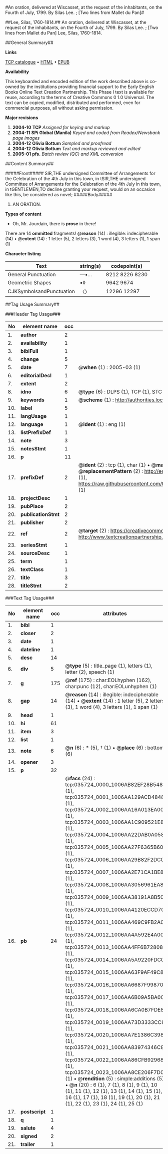 #An oration, delivered at Wiscasset, at the request of the inhabitants, on the Fourth of July, 1799. By Silas Lee. ; [Two lines from Mallet du Pan]#

##Lee, Silas, 1760-1814.##
An oration, delivered at Wiscasset, at the request of the inhabitants, on the Fourth of July, 1799. By Silas Lee. ; [Two lines from Mallet du Pan]
Lee, Silas, 1760-1814.

##General Summary##

**Links**

[TCP catalogue](http://www.ota.ox.ac.uk/tcp/)  • 
[HTML](http://tei.it.ox.ac.uk/tcp/Texts-HTML/free/N26/N26836.html)  • 
[EPUB](http://tei.it.ox.ac.uk/tcp/Texts-EPUB/free/N26/N26836.epub)

**Availability**

This keyboarded and encoded edition of the
	       work described above is co-owned by the institutions
	       providing financial support to the Early English Books
	       Online Text Creation Partnership. This Phase I text is
	       available for reuse, according to the terms of Creative
	       Commons 0 1.0 Universal. The text can be copied,
	       modified, distributed and performed, even for
	       commercial purposes, all without asking permission.

**Major revisions**

1. __2004-10__ __TCP__ *Assigned for keying and markup*
1. __2004-11__ __SPi Global (Manila)__ *Keyed and coded from Readex/Newsbank page images*
1. __2004-12__ __Olivia Bottum__ *Sampled and proofread*
1. __2004-12__ __Olivia Bottum__ *Text and markup reviewed and edited*
1. __2005-01__ __pfs.__ *Batch review (QC) and XML conversion*

##Content Summary##

#####Front#####
SIR,THE undersigned Committee of Arrangements for the Celebration of the 4th July in this town, in tSIR,THE undersigned Committee of Arrangements for the Celebration of the 4th July in this town, in tGENTLEMEN,TO decline granting your request, would on an occasion like this, be considered as novel; 
#####Body#####

1. AN ORATION.

**Types of content**

  * Oh, Mr. Jourdain, there is **prose** in there!

There are 14 **ommitted** fragments! 
 @__reason__ (14) : illegible: indecipherable (14)  •  @__extent__ (14) : 1 letter (5), 2 letters (3), 1 word (4), 3 letters (1), 1 span (1)

**Character listing**


|Text|string(s)|codepoint(s)|
|---|---|---|
|General Punctuation|—•…|8212 8226 8230|
|Geometric Shapes|▪◊|9642 9674|
|CJKSymbolsandPunctuation|〈〉|12296 12297|

##Tag Usage Summary##

###Header Tag Usage###

|No|element name|occ|attributes|
|---|---|---|---|
|1.|__author__|2||
|2.|__availability__|1||
|3.|__biblFull__|1||
|4.|__change__|5||
|5.|__date__|7| @__when__ (1) : 2005-03 (1)|
|6.|__editorialDecl__|1||
|7.|__extent__|2||
|8.|__idno__|6| @__type__ (6) : DLPS (1), TCP (1), STC (1), NOTIS (1), IMAGE-SET (1), EVANS-CITATION (1)|
|9.|__keywords__|1| @__scheme__ (1) : http://authorities.loc.gov/ (1)|
|10.|__label__|5||
|11.|__langUsage__|1||
|12.|__language__|1| @__ident__ (1) : eng (1)|
|13.|__listPrefixDef__|1||
|14.|__note__|3||
|15.|__notesStmt__|1||
|16.|__p__|11||
|17.|__prefixDef__|2| @__ident__ (2) : tcp (1), char (1)  •  @__matchPattern__ (2) : ([0-9\-]+):([0-9IVX]+) (1), (.+) (1)  •  @__replacementPattern__ (2) : http://eebo.chadwyck.com/downloadtiff?vid=$1&page=$2 (1), https://raw.githubusercontent.com/textcreationpartnership/Texts/master/tcpchars.xml#$1 (1)|
|18.|__projectDesc__|1||
|19.|__pubPlace__|2||
|20.|__publicationStmt__|2||
|21.|__publisher__|2||
|22.|__ref__|2| @__target__ (2) : https://creativecommons.org/publicdomain/zero/1.0/ (1), http://www.textcreationpartnership.org/docs/. (1)|
|23.|__seriesStmt__|1||
|24.|__sourceDesc__|1||
|25.|__term__|1||
|26.|__textClass__|1||
|27.|__title__|3||
|28.|__titleStmt__|2||


###Text Tag Usage###

|No|element name|occ|attributes|
|---|---|---|---|
|1.|__bibl__|1||
|2.|__closer__|2||
|3.|__date__|1||
|4.|__dateline__|1||
|5.|__desc__|14||
|6.|__div__|5| @__type__ (5) : title_page (1), letters (1), letter (2), speech (1)|
|7.|__g__|175| @__ref__ (175) : char:EOLhyphen (162), char:punc (12), char:EOLunhyphen (1)|
|8.|__gap__|14| @__reason__ (14) : illegible: indecipherable (14)  •  @__extent__ (14) : 1 letter (5), 2 letters (3), 1 word (4), 3 letters (1), 1 span (1)|
|9.|__head__|1||
|10.|__hi__|61||
|11.|__item__|3||
|12.|__list__|1||
|13.|__note__|6| @__n__ (6) : * (5), † (1)  •  @__place__ (6) : bottom (6)|
|14.|__opener__|3||
|15.|__p__|32||
|16.|__pb__|24| @__facs__ (24) : tcp:035724_0000_1006AB82EF28B548 (1), tcp:035724_0001_1006AA129ACD4848 (1), tcp:035724_0002_1006AA16A013EA00 (1), tcp:035724_0003_1006AA1C909521E8 (1), tcp:035724_0004_1006AA22DAB0A058 (1), tcp:035724_0005_1006AA27F6365B60 (1), tcp:035724_0006_1006AA29B82F2DC0 (1), tcp:035724_0007_1006AA2E71CA1BE8 (1), tcp:035724_0008_1006AA3056961EA8 (1), tcp:035724_0009_1006AA38191A8B50 (1), tcp:035724_0010_1006AA4120ECCD70 (1), tcp:035724_0011_1006AA469C9FB2A0 (1), tcp:035724_0012_1006AA4A592E4A00 (1), tcp:035724_0013_1006AA4FF6B72808 (1), tcp:035724_0014_1006AA5A9220FDC0 (1), tcp:035724_0015_1006AA63F9AF49C8 (1), tcp:035724_0016_1006AA6687F99870 (1), tcp:035724_0017_1006AA6B09A5BA00 (1), tcp:035724_0018_1006AA6CA0B7FDE8 (1), tcp:035724_0019_1006AA73D3333CC8 (1), tcp:035724_0020_1006AA7E1386C398 (1), tcp:035724_0021_1006AA83974346C8 (1), tcp:035724_0022_1006AA86CFB92968 (1), tcp:035724_0023_1006AA8CE206F7D0 (1)  •  @__rendition__ (5) : simple:additions (5)  •  @__n__ (20) : 6 (1), 7 (1), 8 (1), 9 (1), 10 (1), 11 (1), 12 (1), 13 (1), 14 (1), 15 (1), 16 (1), 17 (1), 18 (1), 19 (1), 20 (1), 21 (1), 22 (1), 23 (1), 24 (1), 25 (1)|
|17.|__postscript__|1||
|18.|__q__|1||
|19.|__salute__|4||
|20.|__signed__|2||
|21.|__trailer__|1||
